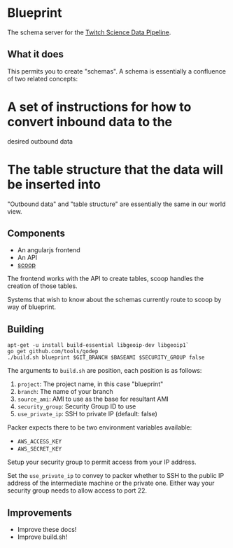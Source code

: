 # Blueprint

The schema server for the
[Twitch Science Data Pipeline](https://github.com/TwitchScience).

## What it does

This permits you to create "schemas". A schema is essentially a
confluence of two related concepts:

 # A set of instructions for how to convert inbound data to the
   desired outbound data
 # The table structure that the data will be inserted into

"Outbound data" and "table structure" are essentially the same in our
world view.

## Components

 + An angularjs frontend
 + An API
 + [scoop](https://github.com/TwitchScience/scoop)

The frontend works with the API to create tables, scoop handles the
creation of those tables.

Systems that wish to know about the schemas currently route to scoop
by way of blueprint.

## Building

```
apt-get -u install build-essential libgeoip-dev libgeoip1`
go get github.com/tools/godep
./build.sh blueprint $GIT_BRANCH $BASEAMI $SECURITY_GROUP false
```

The arguments to `build.sh` are position, each position is as follows:

 1. `project`: The project name, in this case "blueprint"
 2. `branch`: The name of your branch
 3. `source_ami`: AMI to use as the base for resultant AMI
 4. `security_group`: Security Group ID to use
 5. `use_private_ip`: SSH to private IP (default: false)

Packer expects there to be two environment variables available:

 * `AWS_ACCESS_KEY`
 * `AWS_SECRET_KEY`

Setup your security group to permit access from your IP address.

Set the `use_private_ip` to convey to packer whether to SSH to the
public IP address of the intermediate machine or the private one.
Either way your security group needs to allow access to port 22.

## Improvements

 * Improve these docs!
 * Improve build.sh!
